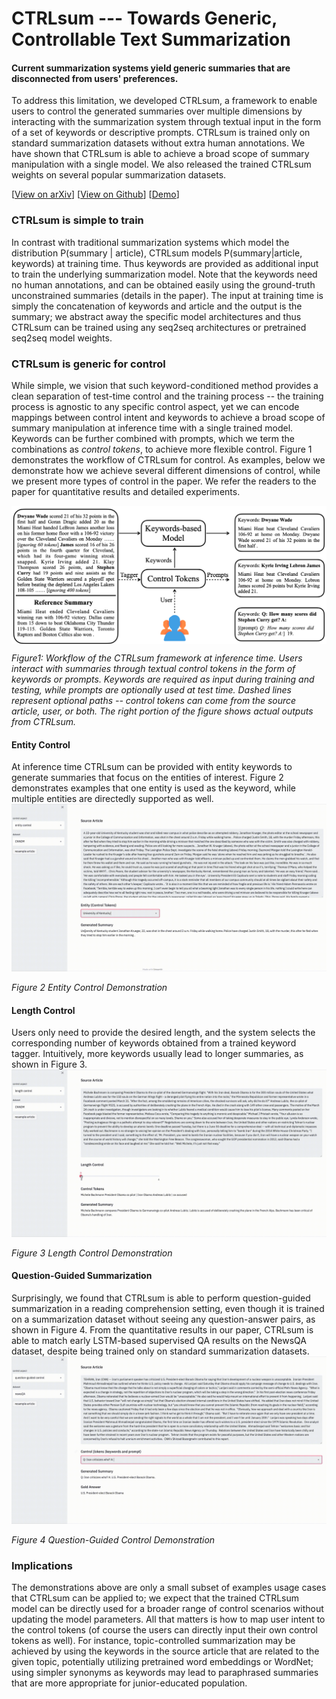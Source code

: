 # CTRLsum --- Towards Generic, Controllable Text Summarization



#### Current summarization systems yield generic summaries that are disconnected from users' preferences.

To address this limitation, we developed CTRLsum,  a framework to enable users to control the generated summaries over multiple dimensions by interacting with the summarization system through textual input in the form of a set of keywords or descriptive prompts. CTRLsum is trained only on standard summarization datasets without extra human annotations. We have shown that CTRLsum is able to achieve a broad scope of summary manipulation with a single model. We also released the trained CTRLsum weights on several popular summarization datasets.

[[View on arXiv](https://arxiv.org/abs/2012.04281)] [[View on Github](https://github.com/salesforce/ctrl-sum)] [[Demo](https://share.streamlit.io/jxhe/ctrlsum-demo/ctrlsum_demo.py)]



### CTRLsum is simple to train

In contrast with traditional summarization systems which model the distribution P(summary | article), CTRLsum models P(summary|article, keywords) at training time. Thus keywords are provided as additional input to train the underlying summarization model. Note that the keywords need no human annotations, and can be obtained easily using the ground-truth unconstrained summaries (details in the paper). The input at training time is simply the concatenation of keywords and article and the output is the summary; we abstract away the specific model architectures and thus CTRLsum can be trained using any seq2seq architectures or pretrained seq2seq model weights.



### CTRLsum is generic for control 

While simple, we vision that such keyword-conditioned method provides a clean separation of test-time control and the training process -- the training process is agnostic to any specific control aspect, yet we can encode mappings between control intent and keywords to achieve a broad scope of summary manipulation at inference time with a single trained model. Keywords can be further combined with prompts, which we term the combinations as *control tokens*, to achieve more flexible control. Figure 1 demonstrates the workflow of CTRLsum for control. As examples, below we demonstrate how we achieve several different dimensions of control, while we present more types of control in the paper. We refer the readers to the paper for quantitative results and detailed experiments.



<img align="center" src="figs/model.png" />

*Figure1: Workflow of the CTRLsum framework at inference time. Users interact with summaries through textual control tokens in the form of keywords or prompts. Keywords are required as input during training and testing, while prompts are optionally used at test time. Dashed lines represent optional paths -- control tokens can come from the source article, user, or both. The right portion of the figure shows actual outputs from CTRLsum.*



#### Entity Control

At inference time CTRLsum can be provided with entity keywords to generate summaries that focus on the entities of interest. Figure 2 demonstrates examples that one entity is used as the keyword, while multiple entities are directedly supported as well.
![entity](figs/entity_control.gif)

*Figure 2 Entity Control Demonstration*


#### Length Control

Users only need to provide the desired length, and the system selects the corresponding number of keywords obtained from a trained keyword tagger. Intuitively, more keywords usually lead to longer summaries, as shown in Figure 3.
![length](figs/length_control.gif)

*Figure 3 Length Control Demonstration*




#### Question-Guided Summarization

Surprisingly, we found that CTRLsum is able to perform question-guided summarization in a reading comprehension setting, even though it is trained on a summarization dataset without seeing any question-answer pairs, as shown in Figure 4. From the quantitative results in our paper, CTRLsum is able to match early LSTM-based supervised QA results on the NewsQA dataset, despite being trained only on standard summarization datasets.
![entity](figs/question_control.gif)

*Figure 4 Question-Guided Control Demonstration*





### Implications

The demonstrations above are only a small subset of examples usage cases that CTRLsum can be applied to; we expect that the trained CTRLsum model can be directly used for a broader range of control scenarios without updating the model parameters. All that matters is how to map user intent to the control tokens (of course the users can directly input their own control tokens as well). For instance, topic-controlled summarization may be achieved by using the keywords in the source article that are related to the given topic, potentially utilizing pretrained word embeddings or WordNet; using simpler synonyms as keywords may lead to paraphrased summaries that are more appropriate for junior-educated population.

